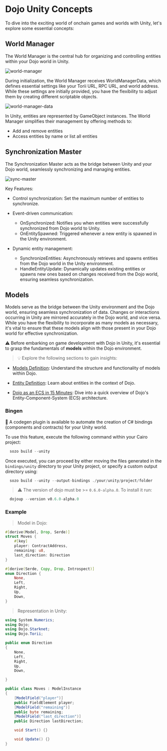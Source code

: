 # Dojo Unity Concepts

To dive into the exciting world of onchain games and worlds with Unity, let's explore some essential concepts:

## World Manager

The World Manager is the central hub for organizing and controlling entities within your Dojo world in Unity.

![world-manager](/unity/world-manager.png)

During initialization, the World Manager receives WorldManagerData, which defines essential settings like your Torii URL, RPC URL, and world address. While these settings are initially provided, you have the flexibility to adjust them by creating different scriptable objects.

![world-manager-data](/unity/world-manager-data.png)

In Unity, entities are represented by GameObject instances. The World Manager simplifies their management by offering methods to:

- Add and remove entities
- Access entities by name or list all entities

## Synchronization Master

The Synchronization Master acts as the bridge between Unity and your Dojo world, seamlessly synchronizing and managing entities.

![sync-master](/unity/sync-master.png)

Key Features:

- Control synchronization: Set the maximum number of entities to synchronize.
- Event-driven communication:

  - OnSynchronized: Notifies you when entities were successfully synchronized from Dojo world to Unity.
  - OnEntitySpawned: Triggered whenever a new entity is spawned in the Unity environment.

- Dynamic entity management:
  - SynchronizeEntities: Asynchronously retrieves and spawns entities from the Dojo world in the Unity environment.
  - HandleEntityUpdate: Dynamically updates existing entities or spawns new ones based on changes received from the Dojo world, ensuring seamless synchronization.

## Models

Models serve as the bridge between the Unity environment and the Dojo world, ensuring seamless synchronization of data. Changes or interactions occurring in Unity are mirrored accurately in the Dojo world, and vice versa.
While you have the flexibility to incorporate as many models as necessary, it's vital to ensure that these models align with those present in your Dojo world for effective synchronization.

⚠️ Before embarking on game development with Dojo in Unity, it's essential to grasp the fundamentals of **models** within the Dojo environment.

> 💡 Explore the following sections to gain insights:

- [Models Definition](/cairo/models.md): Understand the structure and functionality of models within Dojo.

- [Entity Definition](/cairo/entities.md): Learn about entities in the context of Dojo.

- [Dojo as an ECS in 15 Minutes](/cairo/hello-dojo.md): Dive into a quick overview of Dojo's Entity-Component-System (ECS) architecture.

### Bingen

📖 A codegen plugin is available to automate the creation of C# bindings (components and contracts) for your Unity world.

To use this feature, execute the following command within your Cairo project:

```rust
  sozo build --unity
```

Once executed, you can proceed by either moving the files generated in the `bindings/unity` directory to your Unity project, or specify a custom output directory using:

```rust
  sozo build --unity --output-bindings ./your/unity/project/folder
```

> ⚠️ The version of dojo must be >= `0.6.0-alpha.0`. To install it run:

```rust
  dojoup --version v0.6.0-alpha.0
```

### Example

> Model in Dojo:

```rust
#[derive(Model, Drop, Serde)]
struct Moves {
    #[key]
    player: ContractAddress,
    remaining: u8,
    last_direction: Direction
}

#[derive(Serde, Copy, Drop, Introspect)]
enum Direction {
    None,
    Left,
    Right,
    Up,
    Down,
}

```

> Representation in Unity:

```cs
using System.Numerics;
using Dojo;
using Dojo.Starknet;
using Dojo.Torii;

public enum Direction
{
    None,
    Left,
    Right,
    Up,
    Down,

}

public class Moves : ModelInstance
{
    [ModelField("player")]
    public FieldElement player;
    [ModelField("remaining")]
    public byte remaining;
    [ModelField("last_direction")]
    public Direction lastDirection;

    void Start() {}

    void Update() {}
}
```
